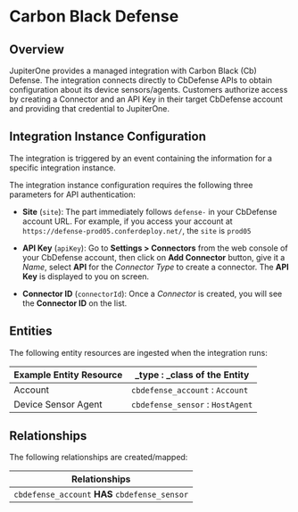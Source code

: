 # Carbon Black Defense

## Overview

JupiterOne provides a managed integration with Carbon Black (Cb) Defense. The
integration connects directly to CbDefense APIs to obtain configuration about
its device sensors/agents. Customers authorize access by creating a Connector
and an API Key in their target CbDefense account and providing that credential
to JupiterOne.

## Integration Instance Configuration

The integration is triggered by an event containing the information for a
specific integration instance.

The integration instance configuration requires the following three parameters
for API authentication:

- **Site** (`site`): The part immediately follows `defense-` in your CbDefense
  account URL. For example, if you access your account at
  `https://defense-prod05.conferdeploy.net/`, the `site` is `prod05`

- **API Key** (`apiKey`): Go to **Settings > Connectors** from the web console
  of your CbDefense account, then click on **Add Connector** button, give it a
  _Name_, select **API** for the _Connector Type_ to create a connector. The
  **API Key** is displayed to you on screen.

- **Connector ID** (`connectorId`): Once a _Connector_ is created, you will see
  the **Connector ID** on the list.

## Entities

The following entity resources are ingested when the integration runs:

| Example Entity Resource | \_type : \_class of the Entity   |
| ----------------------- | -------------------------------- |
| Account                 | `cbdefense_account` : `Account`  |
| Device Sensor Agent     | `cbdefense_sensor` : `HostAgent` |

## Relationships

The following relationships are created/mapped:

| Relationships                                  |
| ---------------------------------------------- |
| `cbdefense_account` **HAS** `cbdefense_sensor` |
